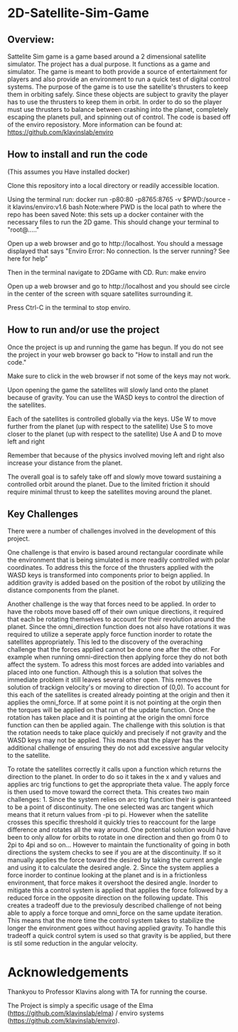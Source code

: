 # 2D-Satellite-Sim-Game
## Overview:
Sattelite Sim game is a game based around a 2 dimensional satellite simulator. The project has a dual purpose. It functions as a game and simulator. The game is meant to both provide a source of entertainment for players and also provide an environment to run a quick test of digital control systems. 
The purpose of the game is to use the satellite's thrusters to keep them in orbiting safely. Since these objects are subject to gravity the player has to use the thrusters to keep them in orbit. In order to do so the player must use thrusters to balance between crashing into the planet, completely escaping the planets pull, and spinning out of control. The code is based off of the enviro reposistory. More information can be found at: https://github.com/klavinslab/enviro

## How to install and run the code
(This assumes you Have installed docker)

Clone this repository into a local directory or readily accessible location. 

Using the terminal run: 
    docker run -p80:80 -p8765:8765 -v $PWD:/source -it klavins/enviro:v1.6 bash
        Note:where PWD is the local path to where the repo has been saved
        Note: this sets up a docker container with the necessary files to run the 2D game. 
        This should change your terminal to "root@....."

Open up a web browser and go to http://localhost. You should a message displayed that says "Enviro Error: No connection. Is the server running? See here for help"

Then in the terminal navigate to 2DGame with CD. 
Run:
    make
    enviro

Open up a web browser and go to http://localhost and you should see circle in the center of the screen with square satellites surrounding it. 

Press Ctrl-C in the terminal to stop enviro.

## How to run and/or use the project

Once the project is up and running the game has begun. If you do not see the project in your web browser go back to "How to install and run the code."

Make sure to click in the web browser if not some of the keys may not work. 

Upon opening the game the satellites will slowly land onto the planet because of gravity. You can use the WASD keys to control the direction of the satellites. 

Each of the satellites is controlled globally via the keys. 
    USe W to move further from the planet (up with respect to the satellite)
    Use S to move closer to the planet (up with respect to the satellite)
    Use A and D to move left and right

Remember that because of the physics involved moving left and right also increase your distance from the planet. 

The overall goal is to safely take off and slowly move toward sustaining a controlled orbit around the planet. Due to the limited friction it should require minimal thrust to keep the satellites moving around the planet. 

## Key Challenges

There were a number of challenges involved in the development of this project. 

One challenge is that enviro is based around rectangular coordinate while the environment that is being simulated is more readily controlled with polar coordinates. To address this the force of the thrusters applied with the WASD keys is transformed into components prior to beign applied. In addition gravity is added based on the position of the robot by utilizing the distance components from the planet. 

Another challenge is the way that forces need to be applied. In order to have the robots move based off of their own unique directions, it required that each be rotating themselves to account for their revolution around the planet. Since the omni_direction function does not also have rotations it was required to utilize a seperate apply force function inorder to rotate the satellites appropriately. This led to the discovery of the overaching challenge that the forces applied cannot be done one after the other. For example when running omni-direction then applying force they do not both affect the system. To adress this most forces are added into variables and placed into one function. Although this is a solution that solves the immediate problem it still leaves several other open. This  removes the solution of trackign velocity's or moving to direction of (0,0). To account for this each of the satellites is created already pointing at the origin and then it applies the omni_force. If at some point it is not pointing at the orgin then the torques will be applied on that run of the update function. Once the rotation has taken place and it is pointing at the origin the omni force function can then be applied again. The challenge with this solution is that the rotation needs to take place quickly and precisely if not gravity and the WASD keys may not be applied. This means that the player has the additional challenge of ensuring they do not add excessive angular velocity to the satellite. 

To rotate the satellites correctly it calls upon a function which returns the direction to the planet. In order to do so it takes in the x and y values and applies arc trig functions to get the appropriate theta value. The apply force is then used to move toward the correct theta. This creates two main challenges:
    1. Since the system relies on arc trig function their is gauranteed to be a point of discontinuity. The one selected was arc tangent which means that it return values from -pi to pi. However when the satellite crosses this specific threshold it quickly tries to reaccount for the large difference and rotates all the way around. One potential solution would have been to only allow for orbits to rotate in one direction and then go from 0 to 2pi to 4pi and so on... However to maintain the functionality of going in both directions the system checks to see if you are at the discontinuity. If so it manually applies  the force toward the desired by taking the current angle and using it to calculate the desired angle. 
    2. Since the system applies a force inorder to continue looking at the planet and is in a frictionless environment, that force makes it overshoot the desired angle. Inorder to mitigate this a control system is applied that applies the force followed by a reduced force in the opposite direction on the following update. This creates a tradeoff  due to the previosuly described challenge of not being able to apply a force torque and omni_force on the same update iteration. This means that the more time the control system takes to stabilize the longer the environment goes without having applied gravity. To handle this tradeoff a quick control sytem is used so that gravity is be applied, but there is stil some reduction in the angular velocity.  


# Acknowledgements
Thankyou to Professor Klavins along with TA for running the course. 

The Project is simply a specific usage of the Elma (https://github.com/klavinslab/elma) / enviro systems (https://github.com/klavinslab/enviro).

